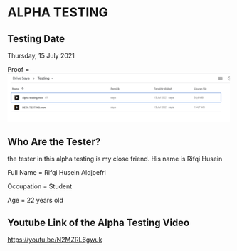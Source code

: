 # ALPHA TESTING



## Testing Date

Thursday, 15 July 2021

Proof = <img src="https://github.com/AldrichRNLD/FINALPROJECT_MOBCOMP_1313617012/blob/master/UI%20Photos/date.png" width="500">


## Who Are the Tester?

the tester in this alpha testing is my close friend. His name is Rifqi Husein

Full Name  = Rifqi Husein Aldjoefri


Occupation = Student


Age        = 22 years old


## Youtube Link of the Alpha Testing Video

https://youtu.be/N2MZRL6gwuk
